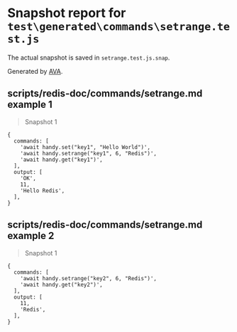 # Snapshot report for `test\generated\commands\setrange.test.js`

The actual snapshot is saved in `setrange.test.js.snap`.

Generated by [AVA](https://ava.li).

## scripts/redis-doc/commands/setrange.md example 1

> Snapshot 1

    {
      commands: [
        'await handy.set("key1", "Hello World")',
        'await handy.setrange("key1", 6, "Redis")',
        'await handy.get("key1")',
      ],
      output: [
        'OK',
        11,
        'Hello Redis',
      ],
    }

## scripts/redis-doc/commands/setrange.md example 2

> Snapshot 1

    {
      commands: [
        'await handy.setrange("key2", 6, "Redis")',
        'await handy.get("key2")',
      ],
      output: [
        11,
        '      Redis',
      ],
    }
